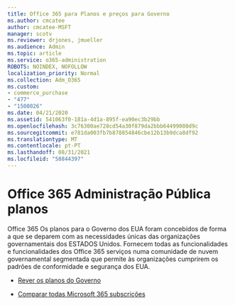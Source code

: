 ```yaml
---
title: Office 365 para Planos e preços para Governo
ms.author: cmcatee
author: cmcatee-MSFT
manager: scotv
ms.reviewer: drjones, jmueller
ms.audience: Admin
ms.topic: article
ms.service: o365-administration
ROBOTS: NOINDEX, NOFOLLOW
localization_priority: Normal
ms.collection: Adm_O365
ms.custom:
- commerce_purchase
- "477"
- "1500026"
ms.date: 04/21/2020
ms.assetid: 541063f0-181a-4d1a-895f-ea90ec3b29bb
ms.openlocfilehash: 3c76300ae728cd54a30f879da2bbb64499080d9c
ms.sourcegitcommit: e781da003fb7b878854846cbe12b13b9dca8df92
ms.translationtype: MT
ms.contentlocale: pt-PT
ms.lasthandoff: 08/31/2021
ms.locfileid: "58844397"
---
```

# <a name="office-365-government-plans"></a>Office 365 Administração Pública planos

Office 365 Os planos para o Governo dos EUA foram concebidos de forma a que se deparem com as necessidades únicas das organizações governamentais dos ESTADOS Unidos. Fornecem todas as funcionalidades e funcionalidades dos Office 365 serviços numa comunidade de nuvem governamental segmentada que permite às organizações cumprirem os padrões de conformidade e segurança dos EUA.
  
- [Rever os planos do Governo](https://products.office.com/government/compare-office-365-government-plans)

- [Comparar todas Microsoft 365 subscrições](https://products.office.com/business/compare-more-office-365-for-business-plans)